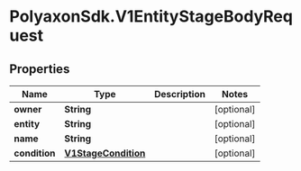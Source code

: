# PolyaxonSdk.V1EntityStageBodyRequest

## Properties

Name | Type | Description | Notes
------------ | ------------- | ------------- | -------------
**owner** | **String** |  | [optional] 
**entity** | **String** |  | [optional] 
**name** | **String** |  | [optional] 
**condition** | [**V1StageCondition**](V1StageCondition.md) |  | [optional] 


